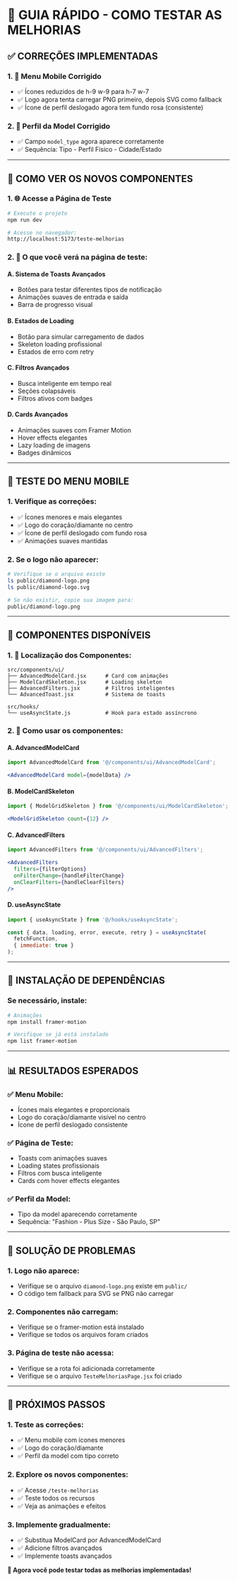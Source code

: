 # 🧪 GUIA RÁPIDO - COMO TESTAR AS MELHORIAS

## ✅ CORREÇÕES IMPLEMENTADAS

### **1. 📱 Menu Mobile Corrigido**
- ✅ Ícones reduzidos de h-9 w-9 para h-7 w-7
- ✅ Logo agora tenta carregar PNG primeiro, depois SVG como fallback
- ✅ Ícone de perfil deslogado agora tem fundo rosa (consistente)

### **2. 👤 Perfil da Model Corrigido**
- ✅ Campo `model_type` agora aparece corretamente
- ✅ Sequência: Tipo - Perfil Físico - Cidade/Estado

---

## 🎨 COMO VER OS NOVOS COMPONENTES

### **1. 🌐 Acesse a Página de Teste**
```bash
# Execute o projeto
npm run dev

# Acesse no navegador:
http://localhost:5173/teste-melhorias
```

### **2. 🧪 O que você verá na página de teste:**

#### **A. Sistema de Toasts Avançados**
- Botões para testar diferentes tipos de notificação
- Animações suaves de entrada e saída
- Barra de progresso visual

#### **B. Estados de Loading**
- Botão para simular carregamento de dados
- Skeleton loading profissional
- Estados de erro com retry

#### **C. Filtros Avançados**
- Busca inteligente em tempo real
- Seções colapsáveis
- Filtros ativos com badges

#### **D. Cards Avançados**
- Animações suaves com Framer Motion
- Hover effects elegantes
- Lazy loading de imagens
- Badges dinâmicos

---

## 📱 TESTE DO MENU MOBILE

### **1. Verifique as correções:**
- ✅ Ícones menores e mais elegantes
- ✅ Logo do coração/diamante no centro
- ✅ Ícone de perfil deslogado com fundo rosa
- ✅ Animações suaves mantidas

### **2. Se o logo não aparecer:**
```bash
# Verifique se o arquivo existe
ls public/diamond-logo.png
ls public/diamond-logo.svg

# Se não existir, copie sua imagem para:
public/diamond-logo.png
```

---

## 🎯 COMPONENTES DISPONÍVEIS

### **1. 📁 Localização dos Componentes:**
```
src/components/ui/
├── AdvancedModelCard.jsx      # Card com animações
├── ModelCardSkeleton.jsx      # Loading skeleton
├── AdvancedFilters.jsx        # Filtros inteligentes
└── AdvancedToast.jsx          # Sistema de toasts

src/hooks/
└── useAsyncState.js           # Hook para estado assíncrono
```

### **2. 🚀 Como usar os componentes:**

#### **A. AdvancedModelCard**
```jsx
import AdvancedModelCard from '@/components/ui/AdvancedModelCard';

<AdvancedModelCard model={modelData} />
```

#### **B. ModelCardSkeleton**
```jsx
import { ModelGridSkeleton } from '@/components/ui/ModelCardSkeleton';

<ModelGridSkeleton count={12} />
```

#### **C. AdvancedFilters**
```jsx
import AdvancedFilters from '@/components/ui/AdvancedFilters';

<AdvancedFilters
  filters={filterOptions}
  onFilterChange={handleFilterChange}
  onClearFilters={handleClearFilters}
/>
```

#### **D. useAsyncState**
```jsx
import { useAsyncState } from '@/hooks/useAsyncState';

const { data, loading, error, execute, retry } = useAsyncState(
  fetchFunction,
  { immediate: true }
);
```

---

## 🔧 INSTALAÇÃO DE DEPENDÊNCIAS

### **Se necessário, instale:**
```bash
# Animações
npm install framer-motion

# Verifique se já está instalado
npm list framer-motion
```

---

## 📊 RESULTADOS ESPERADOS

### **✅ Menu Mobile:**
- Ícones mais elegantes e proporcionais
- Logo do coração/diamante visível no centro
- Ícone de perfil deslogado consistente

### **✅ Página de Teste:**
- Toasts com animações suaves
- Loading states profissionais
- Filtros com busca inteligente
- Cards com hover effects elegantes

### **✅ Perfil da Model:**
- Tipo da model aparecendo corretamente
- Sequência: "Fashion - Plus Size - São Paulo, SP"

---

## 🚨 SOLUÇÃO DE PROBLEMAS

### **1. Logo não aparece:**
- Verifique se o arquivo `diamond-logo.png` existe em `public/`
- O código tem fallback para SVG se PNG não carregar

### **2. Componentes não carregam:**
- Verifique se o framer-motion está instalado
- Verifique se todos os arquivos foram criados

### **3. Página de teste não acessa:**
- Verifique se a rota foi adicionada corretamente
- Verifique se o arquivo `TesteMelhoriasPage.jsx` foi criado

---

## 🎯 PRÓXIMOS PASSOS

### **1. Teste as correções:**
- ✅ Menu mobile com ícones menores
- ✅ Logo do coração/diamante
- ✅ Perfil da model com tipo correto

### **2. Explore os novos componentes:**
- ✅ Acesse `/teste-melhorias`
- ✅ Teste todos os recursos
- ✅ Veja as animações e efeitos

### **3. Implemente gradualmente:**
- ✅ Substitua ModelCard por AdvancedModelCard
- ✅ Adicione filtros avançados
- ✅ Implemente toasts avançados

**🎯 Agora você pode testar todas as melhorias implementadas!** 